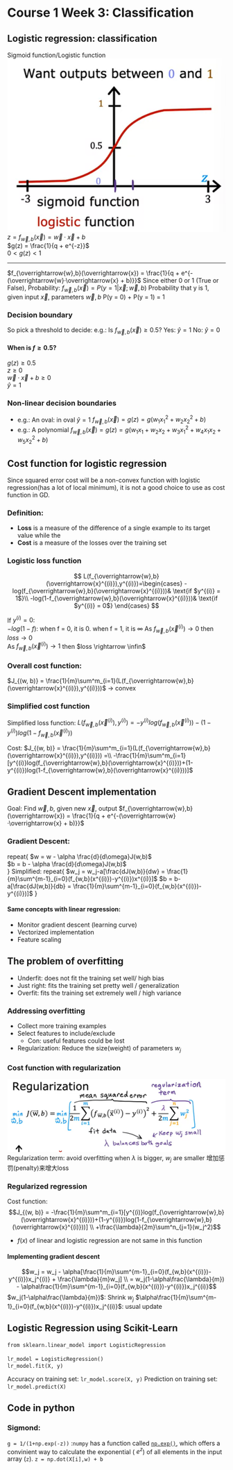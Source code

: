 # Course 1 Week 3: Classification

## Logistic regression: classification
Sigmoid function/Logistic function
![](Img/sigmoid.png)
$z = f_{\overrightarrow{w},b}(\overrightarrow{x}) = \overrightarrow{w}·\overrightarrow{x} + b$  
$g(z) = \frac{1}{q + e^{-z}}$  
$0< g(z) < 1$  

---
$f_{\overrightarrow{w},b}(\overrightarrow{x}) = \frac{1}{q + e^{-(\overrightarrow{w}·\overrightarrow{x} + b)}}$
Since either 0 or 1 (True or False), Probability:
$f_{\overrightarrow{w},b}(\overrightarrow{x}) = P(y=1|\overrightarrow{x};\overrightarrow{w},b)$
Probability that y is 1, given input $\overrightarrow{x}$, parameters $\overrightarrow{w}, b$
P(y = 0) + P(y = 1) = 1

### Decision boundary
So pick a threshold to decide:
e.g.: Is $f_{\overrightarrow{w},b}(\overrightarrow{x}) \geq 0.5$?
Yes: $\hat{y} = 1$
No: $\hat{y} = 0$

#### When is $f \geq 0.5$?
$g(z) \geq 0.5$  
$z \geq 0$  
$\overrightarrow{w}·\overrightarrow{x} + b \geq 0$  
$\hat{y} = 1$

### Non-linear decision boundaries
+ e.g.: An oval: in oval $\hat{y} = 1$
$f_{\overrightarrow{w},b}(\overrightarrow{x}) = g(z) = g(w_1x_1^2+w_2x_2^2+b)$  
+ e.g.: A polynomial
$f_{\overrightarrow{w},b}(\overrightarrow{x}) = g(z) = g(w_1x_1+w_2x_2+w_3x_1^2+w_4x_1x_2+w_5x_2^2+b)$

## Cost function for logistic regression
Since squared error cost will be a non-convex function with logistic regression(has a lot of local minimum), it is not a good choice to use as cost function in GD.

### Definition:
+ **Loss** is a measure of the difference of a single example to its target value while the
+ **Cost** is a measure of the losses over the training set

### Logistic loss function
$$ L(f_{\overrightarrow{w},b}(\overrightarrow{x}^{(i)}),y^{(i)})=\begin{cases}
-log(f_{\overrightarrow{w},b}(\overrightarrow{x}^{(i)}))& \text{if $y^{(i)} = 1$}\\
-log(1-f_{\overrightarrow{w},b}(\overrightarrow{x}^{(i)}))& \text{if $y^{(i)} = 0$}
\end{cases}
$$  

If $y^{(i)} = 0$:  
$-log(1-f)$: when f = 0, it is 0. when f = 1, it is ∞
As $f_{\overrightarrow{w},b}(\overrightarrow{x}^{(i)}) \rightarrow 0$ then $loss \rightarrow 0$  
As $f_{\overrightarrow{w},b}(\overrightarrow{x}^{(i)}) \rightarrow 1$ then $loss \rightarrow \infin$  

### Overall cost function:
$J_{(w, b)} = \frac{1}{m}\sum^m_{i=1}(L(f_{\overrightarrow{w},b}(\overrightarrow{x}^{(i)}),y^{(i)}))$ -> convex

### Simplified cost function
Simplified loss function:
$L(f_{\overrightarrow{w},b}(\overrightarrow{x}^{(i)}),y^{(i)}) = -y^{(i)}log(f_{\overrightarrow{w},b}(\overrightarrow{x}^{(i)}))-(1-y^{(i)})log(1-f_{\overrightarrow{w},b}(\overrightarrow{x}^{(i)}))$

Cost:
$J_{(w, b)} = \frac{1}{m}\sum^m_{i=1}(L(f_{\overrightarrow{w},b}(\overrightarrow{x}^{(i)}),y^{(i)})) =\\
-\frac{1}{m}\sum^m_{i=1}[y^{(i)}log(f_{\overrightarrow{w},b}(\overrightarrow{x}^{(i)}))+(1-y^{(i)})log(1-f_{\overrightarrow{w},b}(\overrightarrow{x}^{(i)}))]$

## Gradient Descent implementation
Goal: Find $\overrightarrow{w},b$, given new $\overrightarrow{x}$, output $f_{\overrightarrow{w},b}(\overrightarrow{x}) = \frac{1}{q + e^{-(\overrightarrow{w}·\overrightarrow{x} + b)}}$

### Gradient Descent:
repeat{
    $w = w - \alpha \frac{d}{d\omega}J(w,b)$  
    $b = b - \alpha \frac{d}{d\omega}J(w,b)$  
}
Simplified:
repeat{
    $w_j = w_j-a[\frac{dJ(w,b)}{dw} = \frac{1}{m}\sum^{m-1}_{i=0}(f_{w,b}(x^{(i)})-y^{(i)})x^{(i)}]$
    $b = b- a[\frac{dJ(w,b)}{db} = \frac{1}{m}\sum^{m-1}_{i=0}(f_{w,b}(x^{(i)})-y^{(i)})]$
}

#### Same concepts with linear regression:
+ Monitor gradient descent (learning curve)
+ Vectorized implementation
+ Feature scaling

## The problem of overfitting
+ Underfit: does not fit the training set well/ high bias
+ Just right: fits the training set pretty well / generalization
+ Overfit: fits the training set extremely well / high variance

### Addressing overfitting
+ Collect more training examples
+ Select features to include/exclude
  + Con: useful features could be lost
+ Regularization: Reduce the size(weight) of parameters $w_j$

### Cost function with regularization
![](Img/regularization.png)
Regularization term: avoid overfitting
when $\lambda$ is bigger, $w_j$ are smaller
增加惩罚(penalty)来增大loss

### Regularized regression
Cost function:
$$J_{(w, b)} = -\frac{1}{m}\sum^m_{i=1}[y^{(i)}log(f_{\overrightarrow{w},b}(\overrightarrow{x}^{(i)}))+(1-y^{(i)})log(1-f_{\overrightarrow{w},b}(\overrightarrow{x}^{(i)}))] \\
+\frac{\lambda}{2m}\sum^n_{j=1}(w_j^2)$$
+ $f(x)$ of linear and logistic regression are not same in this function

#### Implementing gradient descent
$$w_j = w_j - \alpha[\frac{1}{m}\sum^{m-1}_{i=0}(f_{w,b}(x^{(i)})-y^{(i)})x_j^{(i)} + \frac{\lambda}{m}w_j] \\
= w_j(1-\alpha\frac{\lambda}{m}) - \alpha\frac{1}{m}\sum^{m-1}_{i=0}(f_{w,b}(x^{(i)})-y^{(i)})x_j^{(i)}$$
$w_j(1-\alpha\frac{\lambda}{m})$: Shrink $w_j$
$\alpha\frac{1}{m}\sum^{m-1}_{i=0}(f_{w,b}(x^{(i)})-y^{(i)})x_j^{(i)}$: usual update


## Logistic Regression using Scikit-Learn
```
from sklearn.linear_model import LogisticRegression

lr_model = LogisticRegression()
lr_model.fit(X, y)
```
Accuracy on training set: `lr_model.score(X, y)`
Prediction on training set: `lr_model.predict(X)`

## Code in python

### Sigmond:
`g = 1/(1+np.exp(-z))` :`numpy` has a function called [`np.exp()`](https://numpy.org/doc/stable/reference/generated/numpy.exp.html), which offers a convinient way to calculate the exponential ( $e^{z}$) of all elements in the input array (`z`).
`z = np.dot(X[i],w) + b`
